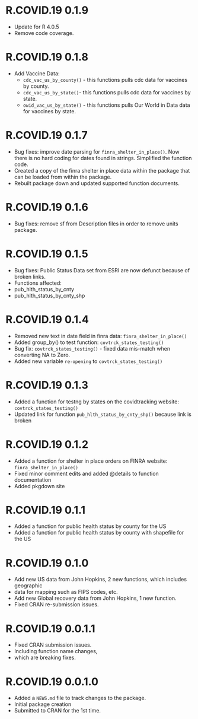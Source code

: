 # R.COVID.19 0.1.9
* Update for R 4.0.5
* Remove code coverage.

# R.COVID.19 0.1.8
* Add Vaccine Data:
  * `cdc_vac_us_by_county()` - this functions pulls cdc data for vaccines by county.
  * `cdc_vac_us_by_state()`- this functions pulls cdc data for vaccines by state.
  * `owid_vac_us_by_state()` - this functions pulls Our World in Data data for vaccines by state.

# R.COVID.19 0.1.7
* Bug fixes: improve date parsing for `finra_shelter_in_place()`.  Now there is
no hard coding for dates found in strings. Simplified the function code.
* Created a copy of the finra shelter in place data within the package that can
be loaded from within the package.
* Rebuilt package down and updated supported function documents.

# R.COVID.19 0.1.6
* Bug fixes: remove sf from Description files in order to remove units package.

# R.COVID.19 0.1.5
* Bug fixes: Public Status Data set from ESRI are now defunct because of broken links.
* Functions affected:
*   pub_hlth_status_by_cnty
*   pub_hlth_status_by_cnty_shp

# R.COVID.19 0.1.4
* Removed new text in date field in finra data: `finra_shelter_in_place()`
* Added group_by() to test function: `covtrck_states_testing()`
* Bug fix: `covtrck_states_testing()` - fixed data mis-match when converting NA to Zero.
* Added new variable `re-opening` to `covtrck_states_testing()`

# R.COVID.19 0.1.3
* Added a function for testng by states on the covidtracking website: `covtrck_states_testing()`
* Updated link for function `pub_hlth_status_by_cnty_shp()` because link is broken

# R.COVID.19 0.1.2
* Added a function for shelter in place orders on FINRA website: `finra_shelter_in_place()`
* Fixed minor comment edits and added @details to function documentation
* Added pkgdown site

# R.COVID.19 0.1.1
* Added a function for public health status by county for the US
* Added a function for public health status by county with shapefile for the US

# R.COVID.19 0.1.0
* Add new US data from John Hopkins, 2 new functions, which includes geographic
* data for mapping such as FIPS codes, etc.
* Add new Global recovery data from John Hopkins, 1 new function.
* Fixed CRAN re-submission issues.

# R.COVID.19 0.0.1.1
* Fixed CRAN submission issues.
* Including function name changes,
* which are breaking fixes.

# R.COVID.19 0.0.1.0

* Added a `NEWS.md` file to track changes to the package.
* Initial package creation
* Submitted to CRAN for the 1st time.
